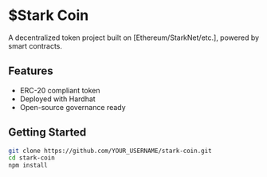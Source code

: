 # $Stark Coin

A decentralized token project built on [Ethereum/StarkNet/etc.], powered by smart contracts.

## Features

- ERC-20 compliant token
- Deployed with Hardhat
- Open-source governance ready

## Getting Started

```bash
git clone https://github.com/YOUR_USERNAME/stark-coin.git
cd stark-coin
npm install
